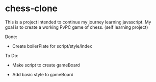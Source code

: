 # chess-clone
This is a project intended to continue my journey learning javascript. My goal is to create a working PvPC game of chess. (self learning project)

Done:

- Create boilerPlate for script/style/index


To Do:

- Make script to create gameBoard

- Add basic style to gameBoard
